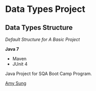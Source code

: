 # Data Types Project
## Data Types Structure

*Default Structure for A Basic Project*

**Java 7**

* Maven
* JUnit 4

Java Project for SQA Boot Camp Program. 

[Amy Sung](http://github.com/amysungit)
